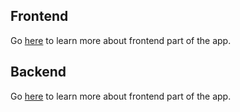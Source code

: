 ## Frontend
Go <a href="./client/README.md">here</a> to learn more about frontend part of the app.

## Backend
Go <a href="./server/README.md">here</a> to learn more about frontend part of the app.
